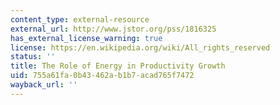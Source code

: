 ```yaml
---
content_type: external-resource
external_url: http://www.jstor.org/pss/1816325
has_external_license_warning: true
license: https://en.wikipedia.org/wiki/All_rights_reserved
status: ''
title: The Role of Energy in Productivity Growth
uid: 755a61fa-0b43-462a-b1b7-acad765f7472
wayback_url: ''
---
```

